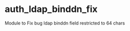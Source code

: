 auth_ldap_binddn_fix
====================

Module to Fix bug ldap binddn field restricted to 64 chars